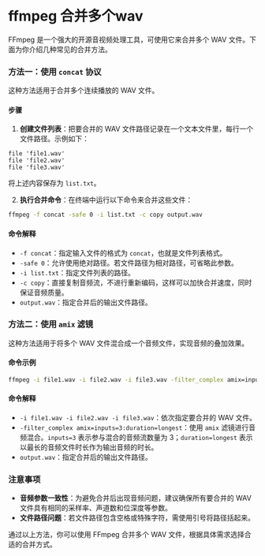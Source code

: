 # ffmpeg 合并多个wav

FFmpeg 是一个强大的开源音视频处理工具，可使用它来合并多个 WAV 文件。下面为你介绍几种常见的合并方法。

### 方法一：使用 `concat` 协议
这种方法适用于合并多个连续播放的 WAV 文件。

#### 步骤
1. **创建文件列表**：把要合并的 WAV 文件路径记录在一个文本文件里，每行一个文件路径。示例如下：
```plaintext
file 'file1.wav'
file 'file2.wav'
file 'file3.wav'
```
将上述内容保存为 `list.txt`。

2. **执行合并命令**：在终端中运行以下命令来合并这些文件：
```bash
ffmpeg -f concat -safe 0 -i list.txt -c copy output.wav
```
#### 命令解释
- `-f concat`：指定输入文件的格式为 `concat`，也就是文件列表格式。
- `-safe 0`：允许使用绝对路径。若文件路径为相对路径，可省略此参数。
- `-i list.txt`：指定文件列表的路径。
- `-c copy`：直接复制音频流，不进行重新编码，这样可以加快合并速度，同时保证音频质量。
- `output.wav`：指定合并后的输出文件路径。

### 方法二：使用 `amix` 滤镜
这种方法适用于将多个 WAV 文件混合成一个音频文件，实现音频的叠加效果。

#### 命令示例
```bash
ffmpeg -i file1.wav -i file2.wav -i file3.wav -filter_complex amix=inputs=3:duration=longest output.wav
```
#### 命令解释
- `-i file1.wav -i file2.wav -i file3.wav`：依次指定要合并的 WAV 文件。
- `-filter_complex amix=inputs=3:duration=longest`：使用 `amix` 滤镜进行音频混合。`inputs=3` 表示参与混合的音频流数量为 3；`duration=longest` 表示以最长的音频文件时长作为输出音频的时长。
- `output.wav`：指定合并后的输出文件路径。

### 注意事项
- **音频参数一致性**：为避免合并后出现音频问题，建议确保所有要合并的 WAV 文件具有相同的采样率、声道数和位深度等参数。
- **文件路径问题**：若文件路径包含空格或特殊字符，需使用引号将路径括起来。

通过以上方法，你可以使用 FFmpeg 合并多个 WAV 文件，根据具体需求选择合适的合并方式。 

